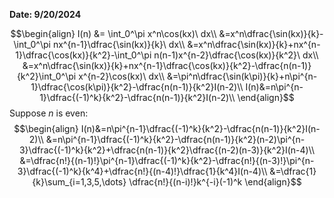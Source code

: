 **Date: 9/20/2024**


$$\begin{align}
I(n) &= \int_0^\pi x^n\cos(kx)\ dx\\
&=x^n\dfrac{\sin(kx)}{k}-\int_0^\pi nx^{n-1}\dfrac{\sin(kx)}{k}\ dx\\
&=x^n\dfrac{\sin(kx)}{k}+nx^{n-1}\dfrac{\cos(kx)}{k^2}-\int_0^\pi n(n-1)x^{n-2}\dfrac{\cos(kx)}{k^2}\ dx\\
&=x^n\dfrac{\sin(kx)}{k}+nx^{n-1}\dfrac{\cos(kx)}{k^2}-\dfrac{n(n-1)}{k^2}\int_0^\pi x^{n-2}\cos(kx)\ dx\\
&=\pi^n\dfrac{\sin(k\pi)}{k}+n\pi^{n-1}\dfrac{\cos(k\pi)}{k^2}-\dfrac{n(n-1)}{k^2}I(n-2)\\
I(n)&=n\pi^{n-1}\dfrac{(-1)^k}{k^2}-\dfrac{n(n-1)}{k^2}I(n-2)\\
\end{align}$$
Suppose $n$ is even:
$$\begin{align}
I(n)&=n\pi^{n-1}\dfrac{(-1)^k}{k^2}-\dfrac{n(n-1)}{k^2}I(n-2)\\
&=n\pi^{n-1}\dfrac{(-1)^k}{k^2}-\dfrac{n(n-1)}{k^2}(n-2)\pi^{n-3}\dfrac{(-1)^k}{k^2}+\dfrac{n(n-1)}{k^2}\dfrac{(n-2)(n-3)}{k^2}I(n-4)\\
&=\dfrac{n!}{(n-1)!}\pi^{n-1}\dfrac{(-1)^k}{k^2}-\dfrac{n!}{(n-3)!}\pi^{n-3}\dfrac{(-1)^k}{k^4}+\dfrac{n!}{(n-4)!}\dfrac{1}{k^4}I(n-4)\\
&=\dfrac{1}{k}\sum_{i=1,3,5,\dots} \dfrac{n!}{(n-i)!}k^{-i}(-1)^k
\end{align}$$
